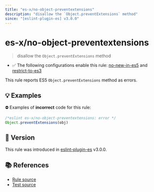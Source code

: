 ```yaml
---
title: "es-x/no-object-preventextensions"
description: "disallow the `Object.preventExtensions` method"
since: "[eslint-plugin-es] v3.0.0"
---
```


# es-x/no-object-preventextensions
> disallow the `Object.preventExtensions` method

- ✅ The following configurations enable this rule: [no-new-in-es5] and [restrict-to-es3]

This rule reports ES5 `Object.preventExtensions` method as errors.

## 💡 Examples

⛔ Examples of **incorrect** code for this rule:

<eslint-playground type="bad">

```js
/*eslint es-x/no-object-preventextensions: error */
Object.preventExtensions(obj)
```

</eslint-playground>

## 🚀 Version

This rule was introduced in [eslint-plugin-es] v3.0.0.

[eslint-plugin-es]: https://github.com/mysticatea/eslint-plugin-es

## 📚 References

- [Rule source](https://github.com/eslint-community/eslint-plugin-es-x/blob/master/lib/rules/no-object-preventextensions.js)
- [Test source](https://github.com/eslint-community/eslint-plugin-es-x/blob/master/tests/lib/rules/no-object-preventextensions.js)

[no-new-in-es5]: ../configs/index.md#no-new-in-es5
[restrict-to-es3]: ../configs/index.md#restrict-to-es3
